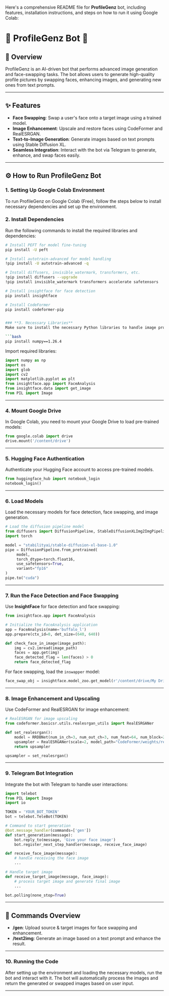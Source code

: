Here's a comprehensive README file for **ProfileGenz** bot, including features, installation instructions, and steps on how to run it using Google Colab:

# 🤖 **ProfileGenz Bot** 🤖

## 📌 **Overview**
ProfileGenz is an AI-driven bot that performs advanced image generation and face-swapping tasks. The bot allows users to generate high-quality profile pictures by swapping faces, enhancing images, and generating new ones from text prompts. 

---

## ✨ **Features**
- **Face Swapping**: Swap a user's face onto a target image using a trained model.
- **Image Enhancement**: Upscale and restore faces using CodeFormer and RealESRGAN.
- **Text-to-Image Generation**: Generate images based on text prompts using Stable Diffusion XL.
- **Seamless Integration**: Interact with the bot via Telegram to generate, enhance, and swap faces easily.

---

## ⚙️ **How to Run ProfileGenz Bot**

### **1. Setting Up Google Colab Environment**
To run ProfileGenz on Google Colab (Free), follow the steps below to install necessary dependencies and set up the environment.

### **2. Install Dependencies**
Run the following commands to install the required libraries and dependencies:

```bash
# Install PEFT for model fine-tuning
pip install -U peft

# Install autotrain-advanced for model handling
!pip install -U autotrain-advanced -q

# Install diffusers, invisible_watermark, transformers, etc.
!pip install diffusers --upgrade
!pip install invisible_watermark transformers accelerate safetensors

# Install insightface for face detection
pip install insightface

# Install CodeFormer
pip install codeformer-pip


### **3. Necessary Libraries**
Make sure to install the necessary Python libraries to handle image processing and face swapping. 

```bash
pip install numpy==1.26.4
```

Import required libraries:
```python
import numpy as np
import os
import glob
import cv2
import matplotlib.pyplot as plt
from insightface.app import FaceAnalysis
from insightface.data import get_image
from PIL import Image
```

---

### **4. Mount Google Drive**
In Google Colab, you need to mount your Google Drive to load pre-trained models:

```python
from google.colab import drive
drive.mount('/content/drive')
```

---

### **5. Hugging Face Authentication**
Authenticate your Hugging Face account to access pre-trained models.

```python
from huggingface_hub import notebook_login
notebook_login()
```

---

### **6. Load Models**
Load the necessary models for face detection, face swapping, and image generation.

```python
# Load the diffusion pipeline model
from diffusers import DiffusionPipeline, StableDiffusionXLImg2ImgPipeline
import torch

model = "stabilityai/stable-diffusion-xl-base-1.0"
pipe = DiffusionPipeline.from_pretrained(
     model,
     torch_dtype=torch.float16, 
     use_safetensors=True, 
     variant="fp16"
)
pipe.to("cuda")
```

---

### **7. Run the Face Detection and Face Swapping**
Use **InsightFace** for face detection and face swapping:
```python
from insightface.app import FaceAnalysis

# Initialize the FaceAnalysis application
app = FaceAnalysis(name='buffalo_l')
app.prepare(ctx_id=0, det_size=(640, 640))

def check_face_in_image(image_path):
    img = cv2.imread(image_path)
    faces = app.get(img)
    face_detected_flag = len(faces) > 0
    return face_detected_flag
```

For face swapping, load the `inswapper` model:
```python
face_swap_obj = insightface.model_zoo.get_model(r'/content/drive/My Drive/inswapper_128.onnx', download=False)
```

---

### **8. Image Enhancement and Upscaling**
Use CodeFormer and RealESRGAN for image enhancement:
```python
# RealESRGAN for image upscaling
from codeformer.basicsr.utils.realesrgan_utils import RealESRGANer

def set_realesrgan():
    model = RRDBNet(num_in_ch=3, num_out_ch=3, num_feat=64, num_block=23, num_grow_ch=32, scale=2)
    upsampler = RealESRGANer(scale=2, model_path="CodeFormer/weights/realesrgan/RealESRGAN_x2plus.pth", model=model, tile=400)
    return upsampler

upsampler = set_realesrgan()
```

---

### **9. Telegram Bot Integration**
Integrate the bot with Telegram to handle user interactions:

```python
import telebot
from PIL import Image
import io

TOKEN = 'YOUR_BOT_TOKEN'
bot = telebot.TeleBot(TOKEN)

# Command to start generation
@bot.message_handler(commands=['gen'])
def start_generation(message):
    bot.reply_to(message, 'Give your face image')
    bot.register_next_step_handler(message, receive_face_image)

def receive_face_image(message):
    # handle receiving the face image
    ...

# Handle target image
def receive_target_image(message, face_image):
    # process target image and generate final image
    ...

bot.polling(none_stop=True)
```

---

## 📝 **Commands Overview**
- **/gen**: Upload source & target images for face swapping and enhancement.
- **/text2img**: Generate an image based on a text prompt and enhance the result.

---

### **10. Running the Code**
After setting up the environment and loading the necessary models, run the bot and interact with it. The bot will automatically process the images and return the generated or swapped images based on user input.

---


